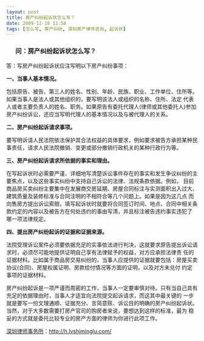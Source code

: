 ```yaml
---
layout: post
title: 房产纠纷起诉状怎么写？
date: 2009-12-18 11:58
tags: [怎么写, 房产纠纷, 深圳房产律师咨询, 起诉状]
---
```

<ol>
<h3>问：房产纠纷起诉状怎么写？</h3>
</ol>
答：写房产纠纷起诉状应注写明以下房产纠纷事项：

<strong>一、当事人基本情况。</strong>

包括原告、被告、第三人的姓名、性别、年龄、民族、职业、工作单位、住所等。如果当事人是法人或其他组织的，要写明该法人或组织的名称、住所、法定 代表人或者主要负责人的姓名、职务。如果原告有委托代理人(律师或其他委托人)参加房产纠纷诉讼，还应当写明代理人的基本情况以及与被代理人的关系。

<strong>二、房产纠纷起诉请求事项。</strong>

要写明诉请人民法院依法保护其合法权益的具体要求，例如要求被告方承担某种民事责任，请求人民法院撤销、变更或部分撤销行政机关的某种行政行为等。

<strong>三、房产纠纷起诉请求所依据的事实和理由。</strong>

在写起诉状时必需要严谨、详细地写清楚诉讼事件存在的事实和发生争议纠纷的主要焦点，以及这些事实纠纷中支持自己诉讼的法律、法规条款依据。例如， 目前商品房买卖纠纷主要集中在发展商交房延期、房屋合同标注与实测面积出入过大、建筑质量及装修标准与合同注明的不相符合等几个问题上。如果是因为这几点 而向售房方提出诉讼索赔，填写起诉状时就要将合同签订时间、地点、合同中相关条款约定的内容以及被告方在何处违约的事由写清，并且标注被告违约事实违犯了 哪一项法律规定。

<strong>四、提出房产纠纷起诉的证据和证据来源。</strong>

法院受理诉讼案件必须要依据充足的实事依法进行判决，这就要求原告提出诉讼请求时，必须尽可能地提供证明自己享有法律赋予的权益，对方应承担法律责 任的证据材料。比如属于商品房交易纠纷的，当事人应提供的证据就要包括：房屋买卖协议(合同)、房屋权属证明、房款给付情况等方面的证明，以及对方未兑付 约定事项的证据材料。

房产纠纷起诉是一项严谨而周密的工作，当事人一定要审慎对待。只有当自己具有充足的依据理由时，当事人才适宜向法院提交起诉请求，而这其中最关键的 一步就是要写一份文理通顺、证据充分、言简意赅、诉讼目的明确的房产纠纷起诉状。当然，对于大多数需要打房产官司的购房者来说，要想达到这样的标准，最为 稳妥的方式就是委托比较专业的房产方面的律师为你进行此项工作。

<a href="http://h.lvshiminglu.com/">深圳律师事务所</a>：<a href="http://h.lvshiminglu.com/">http://h.lvshiminglu.com/</a>

